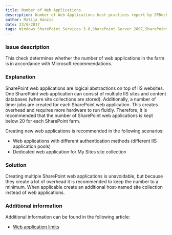 ```yaml
---
title: Number of Web Applications
description: Number of Web Applications best practices report by SPDocKit determines whether the number of web applications in the farm is in accordance with Microsoft recommendations.
author: Matija Hanzic
date: 23/6/2017
tags: Windows SharePoint Services 3.0,SharePoint Server 2007,SharePoint Foundation 2010,SharePoint Server 2010,SharePoint Foundation 2013,SharePoint Server 2013,SharePoint Server 2016
---
```

### Issue description
This check determines whether the number of web applications in the farm is in accordance with Microsoft recommendations.

### Explanation
SharePoint web applications are logical abstractions on top of IIS websites. One SharePoint web application can consist of multiple IIS sites and content databases (where site collections are stored). Additionally, a number of timer jobs are created for each SharePoint web application. This creates overhead and requires more hardware to run fluidly. Therefore, it is recommended that the number of SharePoint web applications is kept below 20 for each SharePoint farm.

Creating new web applications is recommended in the following scenarios:
* Web applications with different authentication methods (different IIS application pools)
* Dedicated web application for My Sites site collection

### Solution
Creating multiple SharePoint web applications is unavoidable, but because they create a lot of overhead it is recommended to keep the number to a minimum. When applicable create an additional host-named site collection instead of web applications.

### Additional information 
Additional information can be found in the following article:
* [Web application limits](https://technet.microsoft.com/en-us/library/cc262787%28v=office.16%29.aspx?f=255&MSPPError=-2147217396#WebApplication)
